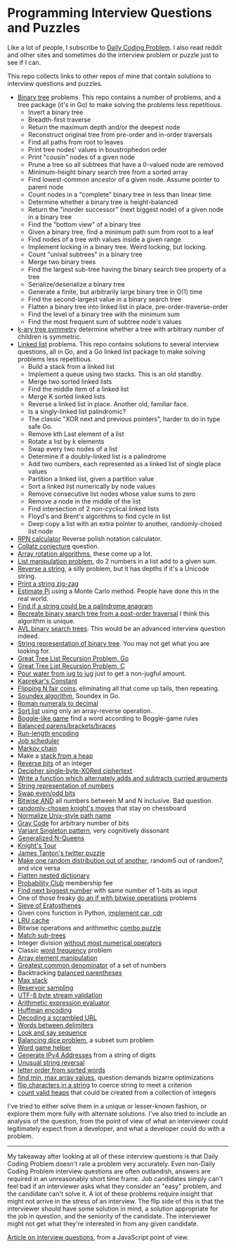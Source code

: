 # Programming Interview Questions and Puzzles

Like a lot of people, I subscribe to [Daily Coding Problem](https://www.dailycodingproblem.com/).
I also read reddit and other sites and sometimes do the interview problem or puzzle just
to see if I can.

This repo collects links to other repos of mine that contain solutions to interview questions and puzzles.

* [Binary tree](https://github.com/bediger4000/binary_tree) problems.
This repo contains a number of problems,
and a tree package (it's in Go) to make
solving the problems less repetitious.
  * Invert a binary tree
  * Breadth-first traverse
  * Return the maximum depth and/or the deepest node
  * Reconstruct original tree from pre-order and in-order traversals
  * Find all paths from root to leaves
  * Print tree nodes' values in boustrophedon order
  * Print "cousin" nodes of a given node
  * Prune a tree so all subtrees that have a 0-valued node are removed
  * Minimum-height binary search tree from a sorted array
  * Find lowest-common ancestor of a given node. Assume pointer to parent node
  * Count nodes in a "complete" binary tree in less than linear time
  * Determine whether a binary tree is height-balanced
  * Return the "inorder successor" (next biggest node) of a given node in a binary tree
  * Find the "bottom view" of a binary tree
  * Given a binary tree, find a minimum path sum from root to a leaf
  * Find nodes of a tree with values inside a given range
  * Implement locking in a binary tree. Weird locking, but locking.
  * Count "unival subtrees" in a binary tree
  * Merge two binary trees
  * Find the largest sub-tree having the binary search tree property of a tree
  * Serialize/deserialize a binary tree
  * Generate a finite, but arbitrarily large binary tree in O(1) time
  * Find the second-largest value in a binary search tree
  * Flatten a binary tree into linked list in place, pre-order-traverse-order
  * Find the level of a binary tree with the minimum sum
  * Find the most frequent sum of subtree node's values
* [k-ary tree symmetry](https://github.com/bediger4000/tree_symmetry) determine whether a tree with arbitrary number of children is symmetric.
* [Linked list](https://github.com/bediger4000/linked_lists) problems.
This repo contains solutions to several interview questions,
all in Go,
and a Go linked list package to make solving problems less repetitious.
  * Build a stack from a linked list
  * Implement a queue using two stacks. This is an old standby.
  * Merge two sorted linked lists
  * Find the middle item of a linked list
  * Merge K sorted linked lists
  * Reverse a linked list in place. Another old, familiar face.
  * Is a singly-linked list palindromic?
  * The classic "XOR next and previous pointers", harder to do in type safe Go.
  * Remove kth Last element of a list
  * Rotate a list by k elements
  * Swap every two nodes of a list
  * Determine if a doubly-linked list is a palindrome
  * Add two numbers, each represented as a linked list of single place values
  * Partition a linked list, given a partition value
  * Sort a linked list numerically by node values
  * Remove consecutive list nodes whose value sums to zero
  * Remove a node in the middle of the list
  * Find intersection of 2 non-cyclical linked lists
  * Floyd's and Brent's algorithms to find cycle in list
  * Deep copy a list with an extra pointer to another, randomly-chosed list node
* [RPN calculator](https://github.com/bediger4000/reverse-polish-problem) Reverse polish notation calculator.
* [Collatz conjecture](https://github.com/bediger4000/collatz-conjecture-puzzle) question.
* [Array rotation algorithms](https://github.com/bediger4000/array-rotation-algorithms), these come up a lot.
* [List manipulation problem](https://github.com/bediger4000/addition_puzzle), do 2 numbers in a list add to a given sum.
* [Reverse a string](https://github.com/bediger4000/golang-unicode-string-reversal), a silly problem, but it has depths if it's a Unicode string.
* [Print a string zig-zag](https://github.com/bediger4000/zigzag-programming-problem)
* [Estimate Pi](https://github.com/bediger4000/estimate_pi) using a Monte Carlo method. People have done this in the real world.
* [Find if a string could be a palindrome anagram](https://github.com/bediger4000/possible-palindromes)
* [Recreate binary search tree from a post-order traversal](https://github.com/bediger4000/postorder-tree-traversal) I think this algorithm is unique.
* [AVL binary search trees](https://github.com/bediger4000/avl_tree). This would be an advanced interview question indeed.
* [String representation of binary tree](https://github.com/bediger4000/binary-tree-odd-string-rep). You may not get what you are looking for.
* [Great Tree List Recursion Problem, Go](https://github.com/bediger4000/tree-list-recursion-go)
* [Great Tree List Recursion Problem, C](https://github.com/bediger4000/tree-list-recursion-c)
* [Pour water from jug to jug](https://github.com/bediger4000/egyptian-waterjar-puzzle) just to get a non-jugful amount.
* [Kaprekar's Constant](https://github.com/bediger4000/kaprekar)
* [Flipping N fair coins](https://github.com/bediger4000/fair-coin-flipping), eliminating all that come up tails, then repeating.
* [Soundex algorithm](https://github.com/bediger4000/soundex), Soundex in Go.
* [Roman numerals to decimal](https://github.com/bediger4000/romannumerals)
* [Sort list](https://github.com/bediger4000/reverselistsort) using only an array-reverse operation.
* [Boggle-like game](https://github.com/bediger4000/boggle-question) find a word according to Boggle-game rules
* [Balanced parens/brackets/braces](https://github.com/bediger4000/balanced-parens)
* [Run-length encoding](https://github.com/bediger4000/runlength-encoding)
* [Job scheduler](https://github.com/bediger4000/jobscheduler)
* [Markov chain](https://github.com/bediger4000/markov-chain)
* Make a [stack from a heap](https://github.com/bediger4000/stack)
* [Reverse bits](https://github.com/bediger4000/bitsreversed) of an integer
* [Decipher single-byte-XORed ciphertext](https://github.com/bediger4000/singlexor) 
* [Write a function which alternately adds and subtracts curried arguments](https://github.com/bediger4000/curried-arithmetic)
* [String representation of numbers](https://github.com/bediger4000/parse-number-strings)
* [Swap even/odd bits](https://github.com/bediger4000/swapbits)
* [Bitwise AND](https://github.com/bediger4000/bitwise-and) all numbers between M and N inclusive. Bad question.
* [randomly-chosen knight's moves](https://github.com/bediger4000/knightmoves) that stay on chessboard
* [Normalize Unix-style path name](https://github.com/bediger4000/pathnormalize)
* [Gray Code](https://github.com/bediger4000/graycode) for arbitrary number of bits
* [Variant Singleton pattern](https://github.com/bediger4000/odd-singleton), very cognitively dissonant
* [Generalized N-Queens](https://github.com/bediger4000/nqueens)
* [Knight's Tour](https://github.com/bediger4000/knights-tour)
* [James Tanton's twitter puzzle](https://github.com/bediger4000/tanton1)
* [Make one random distribution out of another](https://github.com/bediger4000/random7), random5 out of random7, and vice versa
* [Flatten nested dictionary](https://github.com/bediger4000/flattendict)
* [Probability Club](https://github.com/bediger4000/probability-club) membership fee
* [Find next biggest number](https://github.com/bediger4000/bitmax) with same number of 1-bits as input
* One of those freaky [do an if with bitwise operations](https://github.com/bediger4000/bitops) problems
* [Sieve of Eratosthenes](https://github.com/bediger4000/sieve)
* Given cons function in Python, [implement car, cdr](https://github.com/bediger4000/python_cons_car_cdr)
* [LRU cache](https://github.com/bediger4000/lru-cache)
* Bitwise operations and arithmethic [combo puzzle](https://github.com/bediger4000/scaling-octo-invention)
* [Match sub-trees](https://github.com/bediger4000/tree-pattern-matching)
* Integer division [without most numerical operators](https://github.com/bediger4000/divisionwithout)
* Classic [word frequency](https://github.com/bediger4000/commonwords) problem
* [Array element manipulation](https://github.com/bediger4000/zeros-to-end)
* [Greatest common denominator](https://github.com/bediger4000/greatest-common-denominator) of a set of numbers
* Backtracking [balanced parentheses](https://github.com/bediger4000/more-parens)
* [Max stack](https://github.com/bediger4000/max_stack)
* [Reservoir sampling](https://github.com/bediger4000/reservoir-sampling)
* [UTF-8 byte stream validation](https://github.com/bediger4000/utf8validator)
* [Arithmetic expression evaluator](https://github.com/bediger4000/arithmetic-parser)
* [Huffman encoding](https://github.com/bediger4000/huffman)
* [Decoding a scrambled URL](https://github.com/bediger4000/scrambledurl)
* [Words between delimiters](https://github.com/bediger4000/delimiters)
* [Look and say sequence](https://github.com/bediger4000/lookandsay)
* [Balancing dice problem](https://github.com/bediger4000/balancedice), a subset sum problem
* [Word game helper](https://github.com/bediger4000/words)
* [Generate IPv4 Addresses](https://github.com/bediger4000/generate-ip-addresses) from a string of digits
* [Unusual string reversal](https://github.com/bediger4000/reverse-words)
* [letter order from sorted words](https://github.com/bediger4000/alien_words)
* [find min, max array values](https://github.com/bediger4000/minmaxarray), question demands bizarre optimizations
* [flip characters in a string](https://github.com/bediger4000/xyxxxyxyy) to coerce string to meet a criterion
* [count valid heaps](https://github.com/bediger4000/heapcount) that could be created from a collection of integers

I've tried to either solve them in a unique or lesser-known fashion,
or explore them more fully with alternate solutions.
I've also tried to include an analysis of the question,
from the point of view of what an interviewer could legitimately expect
from a developer, and what a developer could do with a problem.

---

My takeaway after looking at all of these interview questions
is that Daily Coding Problem doesn't rate a problem very accurately.
Even non-Daily Coding Problem interview questions are often outlandish,
answers are required in an unreasonably short time frame.
Job candidates simply can't feel bad if an interviewer asks what they
consider an "easy" problem, and the candidate can't solve it.
A lot of these problems require insight that might not arrive in the stress of an interview.
The flip side of this is that the interviewer should have some solution in mind,
a solution appropriate for the job in question,
and the seniority of the candidate.
The interviewer might not get what they're interested in from any given candidate.

[Article on interview questions](https://thoughtspile.github.io/2022/03/21/bad-tech-interview/),
from a JavaScript point of view.

